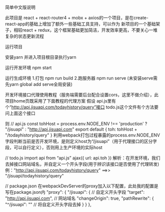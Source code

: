 


简单中文版说明

此项目是 react + react-router4 + mobx + axios的一个项目，是在create-react-app的基础上增加了额外一些基础工具支持，可以作为
新项目的一个基础架子，相较react + redux，这个框架基础更加简洁，开发效率更高，不要关心一堆复杂的状态更新流程

运行项目

安装yarn 并进入项目根目录执行yarn

运行开发环境
npm start


运行生成环境
1.打包
npm run build
2.跑服务器
npm run serve (未安装serve需先yarn global add serve全局安装)


开发环境接口代理使用教程（服务端需要后台配合设置cors，这里不做介绍），此项目home页既采用了下面教程的代理方案
假设
api.js里有个“http://api.jisuapi.com/todayhistory/query”接口
todo.js这个文件有个方法要问上面这个接口

则
// api.js
const tohHost = process.env.NODE_ENV !== 'production' ? "/jisuapi" : "http://api.jisuapi.com"
export default {
  toh: tohHost + "/todayhistory/query"
}
利用webpack打包过程暴露的process.env.NODE_ENV字段判断当前是否开发环境，是则定义host为“/jisuapi”（用于代理接口的区分字段，可以自行定义），否则用上生产环境的实际host

// todo.js
import api from “api.js”
ajax({
  url: api.toh
})
解析：在开发环境，我们去掉接口网站域名，并自定义一个开头字段(用于辨识该接口是否使用了代理转发)
例："http://api.jisuapi.com/todayhistory/query"  ==>> "/jisuapi/todayhistory/query"

// package.json
在webpackDevServer的proxy加入以下配置，此处我的配置是写在package.json内
"proxy": {
  "/jisuapi": {   // 自定义开头字段
    "target": "http://api.jisuapi.com",   // 网站域名
    "changeOrigin": true, 
    "pathRewrite": {
        "^/jisuapi": ""   // 将自定义开头字段去掉
    }
  }
},
